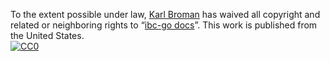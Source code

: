 To the extent possible under law,
[Karl Broman](https://github.com/kbroman)
has waived all copyright and related or neighboring rights to
&ldquo;[ibc-go docs](https://github.com/kbroman/simple_site)&rdquo;.
This work is published from the United States.
<br/>
[![CC0](https://i.creativecommons.org/p/zero/1.0/88x31.png)](https://creativecommons.org/publicdomain/zero/1.0/)
